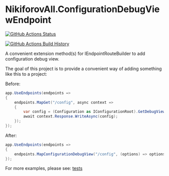 # NikiforovAll.ConfigurationDebugViewEndpoint

[![GitHub Actions Status](https://github.com/NikiforovAll/ConfigurationDebugViewEndpoint/workflows/Build/badge.svg?branch=main)](https://github.com/NikiforovAll/ConfigurationDebugViewEndpoint/actions)

[![GitHub Actions Build History](https://buildstats.info/github/chart/nikiforovall/ConfigurationDebugViewEndpoint?branch=main&includeBuildsFromPullRequest=false)](https://github.com/NikiforovAll/ConfigurationDebugViewEndpoint/actions)

A convenient extension method(s) for IEndpointRouteBuilder to add configuration debug view.

The goal of this project is to provide a convenient way of adding something like this to a project:

Before:

```csharp
app.UseEndpoints(endpoints =>
{
    endpoints.MapGet("/config", async context =>
    {
        var config = (Configuration as IConfigurationRoot).GetDebugView();
        await context.Response.WriteAsync(config);
    });
});
```

After:

```csharp
app.UseEndpoints(endpoints =>
{
    endpoints.MapConfigurationDebugView("/config", (options) => options.AllowDevelopmentOnly = true);
});
```

For more examples, please see: [tests](.\Tests\ConfigurationDebugViewEndpoint.Test\EndpointRouteBuilderExtensionsTests.cs)

